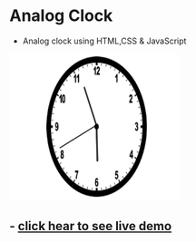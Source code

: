 # Analog Clock
* Analog clock using HTML,CSS & JavaScript
 
 
<img src="https://github.com/Ashvin0740/Analog-Clock/blob/master/clock%20(2).PNG?raw=true?" width="300" height="260" />



## - [click hear to see live demo](https://analog-clock-js-html-css.netlify.app/)
